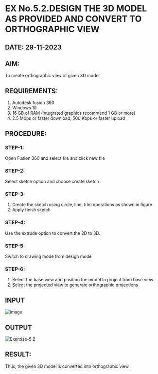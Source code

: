 # EX No.5.2.DESIGN THE 3D MODEL AS PROVIDED AND CONVERT TO ORTHOGRAPHIC VIEW
## DATE: 29-11-2023

## AIM: 
To create orthographic view of given 3D model

## REQUIREMENTS: 
1. Autodesk fusion 360
2. Windows 10
3. 16 GB of RAM (integrated graphics recommend 1 GB or more)
4. 2.5 Mbps or faster download; 500 Kbps or faster upload 

## PROCEDURE:

### STEP-1:
Open Fusion 360 and select file and click new file

### STEP-2:
Select sketch option and choose create sketch

### STEP-3: 
1. Create the sketch using circle, line, trim operations as shown in figure
2. Apply finish sketch 

### STEP-4:
 Use the extrude option to convert the 2D to 3D.

### STEP-5:
Switch to drawing mode from design mode 
          
### STEP-6:
1. Select the base view and position the model to project from base view 
2. Select the projected view to generate orthographic projections

## INPUT
![image](https://user-images.githubusercontent.com/113594316/199412055-fa1f658d-65f4-42c2-9c3c-78c93512e905.png)

## OUTPUT
![Exercise-5 2](https://github.com/Md-Afshan/EX-No.5.2.DESIGN-THE-3D-MODEL-AS-PROVIDED-AND-CONVERT-TO-ORTHOGRAPHIC-VIEW/assets/147140059/0f69d764-b465-447a-bb6e-e80bbb31ab3b)

## RESULT:
Thus, the given 3D model is converted into orthographic view.

